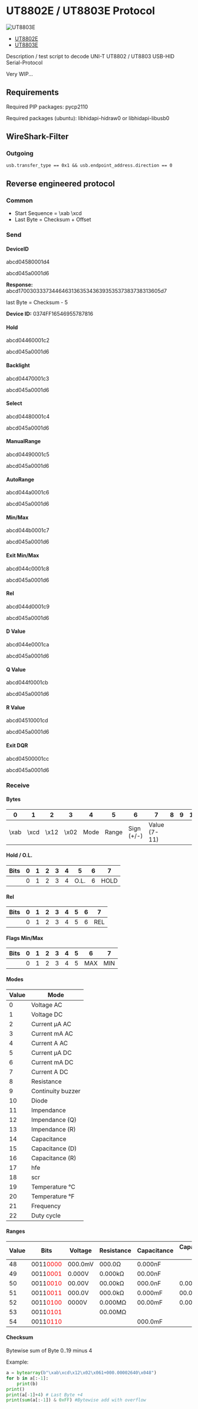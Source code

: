 # UT8802E / UT8803E Protocol

![UT8803E](https://www.uni-trend.com/uploadfile/2020/0410/20200410110319359.jpg "UT8803E")

* [UT8802E](https://www.uni-trend.com/html/product/gongye/hdso/UT8000_Series/UT8802E.html)
* [UT8803E](https://www.uni-trend.com/html/product/gongye/hdso/UT8000_Series/UT8803E.html)

Description / test script to decode UNI-T UT8802 / UT8803 USB-HID Serial-Protocol

Very WIP...

## Requirements

Required PIP packages: pycp2110

Required packages (ubuntu): libhidapi-hidraw0 or libhidapi-libusb0

## WireShark-Filter
### Outgoing
```
usb.transfer_type == 0x1 && usb.endpoint_address.direction == 0
```

## Reverse engineered protocol

### Common
* Start Sequence = \xab \xcd
* Last Byte = Checksum + Offset

### Send

#### DeviceID
abcd04580001d4

abcd045a0001d6

**Response:**
abcd1700303337344646313635343639353537383738313605d7

last Byte = Checksum - 5

**Device ID:**
0374FF16546955787816

#### Hold
abcd04460001c2

abcd045a0001d6

#### Backlight
abcd04470001c3

abcd045a0001d6

#### Select
abcd04480001c4

abcd045a0001d6

#### ManualRange
abcd04490001c5

abcd045a0001d6

#### AutoRange
abcd044a0001c6

abcd045a0001d6

#### Min/Max
abcd044b0001c7

abcd045a0001d6

#### Exit Min/Max
abcd044c0001c8

abcd045a0001d6

#### Rel
abcd044d0001c9

abcd045a0001d6

#### D Value
abcd044e0001ca

abcd045a0001d6

#### Q Value
abcd044f0001cb

abcd045a0001d6

#### R Value
abcd04510001cd

abcd045a0001d6

#### Exit DQR
abcd04500001cc

abcd045a0001d6

### Receive

#### Bytes
| 0 | 1 | 2 | 3 | 4 | 5 | 6 | 7 | 8 | 9 | 10 | 11 | 12 | 13 | 14 | 15 | 16 | 17 | 18 | 19 | 20 |
| --- | --- | --- | --- | --- | --- | --- | --- | --- | --- | --- | --- | --- | --- | --- | --- | --- | --- | --- | --- | --- |
| \xab | \xcd | \x12 | \x02 | Mode | Range | Sign (+/-) | Value (7-11) | | | | Value 5. or NULL | 13 | 14 | Hold / O.L. | REL | Flags Min/Max | 18 | 19 | 20 | Checksum |

#### Hold / O.L.
| Bits | 0 | 1 | 2 | 3 | 4 | 5 | 6 | 7 | 
| --- | --- | --- | --- | --- | --- | --- | --- | --- |
| | 0 | 1 | 2 | 3 | 4 | O.L. | 6 | HOLD | 

#### Rel
| Bits | 0 | 1 | 2 | 3 | 4 | 5 | 6 | 7 | 
| --- | --- | --- | --- | --- | --- | --- | --- | --- |
| | 0 | 1 | 2 | 3 | 4 | 5 | 6 | REL | 

#### Flags Min/Max
| Bits | 0 | 1 | 2 | 3 | 4 | 5 | 6 | 7 | 
| --- | --- | --- | --- | --- | --- | --- | --- | --- |
| | 0 | 1 | 2 | 3 | 4 | 5 | MAX | MIN | 

#### Modes
| Value | Mode |
| --- | --- |
| 0 | Voltage AC |
| 1 | Voltage DC |
| 2 | Current µA AC |
| 3 | Current mA AC |
| 4 | Current A AC |
| 5 | Current µA DC |
| 6 | Current mA DC |
| 7 | Current A DC |
| 8 | Resistance |
| 9 | Continuity buzzer |
| 10 | Diode |
| 11 | Impendance |
| 12 | Impendance (Q) |
| 13 | Impendance (R) |
| 14 | Capacitance |
| 15 | Capacitance (D) |
| 16 | Capacitance (R) |
| 17 | hfe |
| 18 | scr |
| 19 | Temperature °C |
| 20 | Temperature °F |
| 21 | Frequency |
| 22 | Duty cycle |

#### Ranges
| Value | Bits | Voltage | Resistance | Capacitance | Capacitance (R) | Impendance | Impendance (R) | Frequency | Duty cycle | Current (µA) | Current (mA) | Current (A) |
| --- | --- | --- | --- | --- | --- | --- | --- | --- | --- | --- | --- | --- |
| 48 | 0011<span style="color:red">0000</span> | 000.0mV | 000.0Ω | 0.000nF | | 000.0µH | | 000.0Hz | 000.0% | 000.0µA | 00.00mA | 00.00A |
| 49 | 0011<span style="color:red">0001</span> | 0.000V | 0.000kΩ | 00.00nF | | 0.000mH | | 0.000kHz | 000.0% | 0000µA | 000.0mA | |
| 50 | 0011<span style="color:red">0010</span> | 00.00V | 00.00kΩ | 000.0nF | 0.000kΩ | 00.00mH | 0.000kΩ | 00.00kHz | 000.0% | | | |
| 51 | 0011<span style="color:red">0011</span> | 000.0V | 000.0kΩ | 0.000mF | 00.00kΩ | 000.0mH | | 000.0kHz | | | | |
| 52 | 0011<span style="color:red">0100</span> | 0000V | 0.000MΩ | 00.00mF | 0.000MkΩ| 0.000H | 000.0MkΩ | 0.000MHz | | | | |
| 53 | 0011<span style="color:red">0101</span> | | 00.00MΩ |  | | 00.00H | | 00.00Mhz | | | | |
| 54 | 0011<span style="color:red">0110</span> | | | 000.0mF | | | | | | | | |

#### Checksum
Bytewise sum of Byte 0..19 minus 4

Example:
```python
a = bytearray(b"\xab\xcd\x12\x02\x061+000.00002640\x048")
for b in a[:-1]:
    print(b)
print()
print(a[-1]+4) # Last Byte +4
print(sum(a[:-1]) & 0xFF) #Bytewise add with overflow
```
